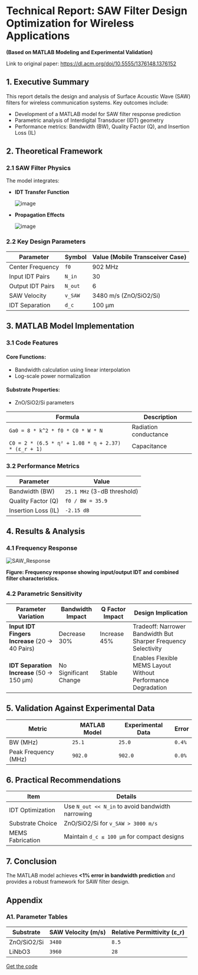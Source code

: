 # Technical Report: SAW Filter Design Optimization for Wireless Applications
**(Based on MATLAB Modeling and Experimental Validation)**

Link to original paper: https://dl.acm.org/doi/10.5555/1376148.1376152
## 1. Executive Summary
This report details the design and analysis of Surface Acoustic Wave (SAW) filters for wireless communication systems. Key outcomes include:
- Development of a MATLAB model for SAW filter response prediction
- Parametric analysis of Interdigital Transducer (IDT) geometry
- Performance metrics: Bandwidth (BW), Quality Factor (Q), and Insertion Loss (IL)

## 2. Theoretical Framework

### 2.1 SAW Filter Physics
The model integrates:

- **IDT Transfer Function**

  ![image](https://github.com/user-attachments/assets/ec2c7331-69d6-407d-8ef8-5d6f347d40b7)

- **Propagation Effects**

  ![image](https://github.com/user-attachments/assets/20cf5afe-fa4d-4e00-b27c-dc06d154ce3a)

  
### 2.2 Key Design Parameters

| **Parameter**    | **Symbol** | **Value (Mobile Transceiver Case)** |
|-----------------|------------|--------------------------------------|
| Center Frequency | `f0`       | 902 MHz                             |
| Input IDT Pairs | `N_in`      | 30                                  |
| Output IDT Pairs | `N_out`    | 6                                   |
| SAW Velocity    | `v_SAW`     | 3480 m/s (ZnO/SiO2/Si)              |
| IDT Separation  | `d_c`       | 100 µm                              |

## 3. MATLAB Model Implementation

### 3.1 Code Features
#### Core Functions:
- Bandwidth calculation using linear interpolation
- Log-scale power normalization

#### Substrate Properties:
- ZnO/SiO2/Si parameters

| **Formula** | **Description** |
|------------|----------------|
| `Ga0 = 8 * k^2 * f0 * C0 * W * N` | Radiation conductance |
| `C0 = 2 * (6.5 * η² + 1.08 * η + 2.37) * (ε_r + 1)` | Capacitance |

### 3.2 Performance Metrics

| **Parameter** | **Value** |
|--------------|----------|
| Bandwidth (BW) | `25.1 MHz` (3-dB threshold) |
| Quality Factor (Q) | `f0 / BW = 35.9` |
| Insertion Loss (IL) | `-2.15 dB` |

## 4. Results & Analysis

### 4.1 Frequency Response
![SAW_Response](https://github.com/user-attachments/assets/d5c7cbcd-eda7-4adf-aa12-fae5e17aab00)  

**Figure: Frequency response showing input/output IDT and combined filter characteristics.**

### 4.2 Parametric Sensitivity

| **Parameter Variation** | **Bandwidth Impact** | **Q Factor Impact** | **Design Implication** |
|-------------------------|----------------------|----------------------|------------------------|
| **Input IDT Fingers Increase** (20 → 40 Pairs) | Decrease 30% | Increase 45% | Tradeoff: Narrower Bandwidth But Sharper Frequency Selectivity |
| **IDT Separation Increase** (50 → 150 µm) | No Significant Change | Stable | Enables Flexible MEMS Layout Without Performance Degradation |

## 5. Validation Against Experimental Data

| **Metric** | **MATLAB Model** | **Experimental Data** | **Error** |
|-----------|---------------|------------------|--------|
| BW (MHz) | `25.1` | `25.0` | `0.4%` |
| Peak Frequency (MHz) | `902.0` | `902.0` | `0.0%` |

## 6. Practical Recommendations

| **Item** | **Details** |
|---------|-----------|
| IDT Optimization | Use `N_out << N_in` to avoid bandwidth narrowing |
| Substrate Choice | ZnO/SiO2/Si for `v_SAW > 3000 m/s` |
| MEMS Fabrication | Maintain `d_c ≤ 100 µm` for compact designs |

## 7. Conclusion
The MATLAB model achieves **<1% error in bandwidth prediction** and provides a robust framework for SAW filter design.

## Appendix

### A1. Parameter Tables

| **Substrate** | **SAW Velocity (m/s)** | **Relative Permittivity (ε_r)** |
|-------------|------------------|------------------------|
| ZnO/SiO2/Si | `3480` | `8.5` |
| LiNbO3 | `3960` | `28` |


[Get the code](MATLAB/SAW_MATLAB/Project1/code.m)
